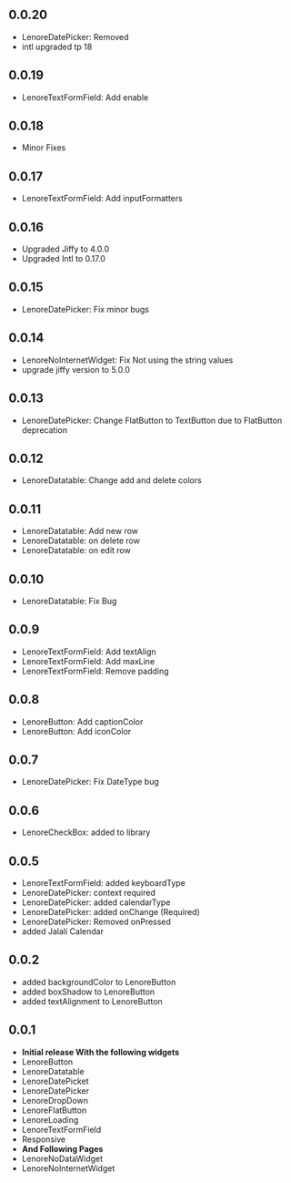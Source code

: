 ## 0.0.20
* LenoreDatePicker: Removed
* intl upgraded tp 18
## 0.0.19
* LenoreTextFormField: Add enable
## 0.0.18
* Minor Fixes
## 0.0.17
* LenoreTextFormField: Add inputFormatters
## 0.0.16
* Upgraded Jiffy to 4.0.0
* Upgraded Intl to 0.17.0
## 0.0.15
* LenoreDatePicker: Fix minor bugs
## 0.0.14
* LenoreNoInternetWidget: Fix Not using the string values
* upgrade jiffy version to 5.0.0
## 0.0.13
* LenoreDatePicker: Change FlatButton to TextButton due to FlatButton deprecation
## 0.0.12
* LenoreDatatable: Change add and delete colors 

## 0.0.11
* LenoreDatatable: Add new row
* LenoreDatatable: on delete row
* LenoreDatatable: on edit row
## 0.0.10
* LenoreDatatable: Fix Bug
## 0.0.9
* LenoreTextFormField: Add textAlign 
* LenoreTextFormField: Add maxLine 
* LenoreTextFormField: Remove padding 

## 0.0.8
* LenoreButton: Add captionColor 
* LenoreButton: Add iconColor 

## 0.0.7
* LenoreDatePicker: Fix DateType bug 

## 0.0.6
* LenoreCheckBox: added to library 

## 0.0.5
* LenoreTextFormField: added keyboardType 
* LenoreDatePicker: context required
* LenoreDatePicker: added calendarType
* LenoreDatePicker: added onChange (Required)
* LenoreDatePicker: Removed onPressed
* added Jalali Calendar


## 0.0.2

* added backgroundColor to LenoreButton
* added boxShadow to LenoreButton
* added textAlignment to LenoreButton


## 0.0.1

* **Initial release With the following widgets**
* LenoreButton
* LenoreDatatable
* LenoreDatePicket
* LenoreDatePicker
* LenoreDropDown
* LenoreFlatButton
* LenoreLoading
* LenoreTextFormField
* Responsive
* **And Following Pages**
* LenoreNoDataWidget
* LenoreNoInternetWidget
